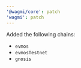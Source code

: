 ```yaml
---
'@wagmi/core': patch
'wagmi': patch
---
```


Added the following chains:

- `evmos`
- `evmosTestnet`
- `gnosis`

